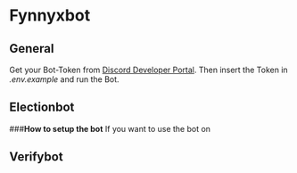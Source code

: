 # Fynnyxbot

## General
Get your Bot-Token from [Discord Developer Portal](https://discord.com/developers/applications). Then insert the Token in *.env.example* and run the Bot.


## Electionbot

###**How to setup the bot**
If you want to use the bot on

## Verifybot